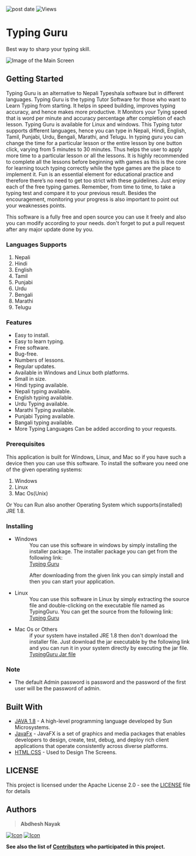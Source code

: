 
![post date](https://img.shields.io/badge/Posted-8%20May%202020-lightgrey) ![Views](https://img.shields.io/endpoint?url=https://pageviewcounter.000webhostapp.com/?ID=kamla_com_np_typingguru)
# Typing Guru

Best way to sharp your typing skill.

![Image of the Main Screen](https://github.com/abdheshnayak/TypingGuru/raw/master/1.png)

## Getting Started

Typing Guru is an alternative to Nepali Typeshala software but in different languages. Typing Guru is the typing Tutor Software for those who want to Learn Typing from starting. It helps in speed building, improves typing accuracy, and hence makes more productive. It Monitors your Tying speed that is word per minute and accuracy percentage after completion of each lesson.
Typing Guru is available for Linux and windows. This Typing tutor supports different languages, hence you can type in Nepali, Hindi, English, Tamil, Punjabi, Urdu, Bengali, Marathi, and Telugu. In typing guru you can change the time for a particular lesson or the entire lesson by one button click, varying from 5 minutes to 30 minutes. Thus helps the user to apply more time to a particular lesson or all the lessons.
It is highly recommended to complete all the lessons before beginning with games as this is the core for learning touch typing correctly while the type games are the place to implement it. Fun is an essential element for educational practice and therefore there’s no need to get too strict with these guidelines. Just enjoy each of the free typing games. Remember, from time to time, to take a typing test and compare it to your previous result. Besides the encouragement, monitoring your progress is also important to point out your weaknesses points.

This software is a fully free and open source you can use it freely and also you can modify according to your needs.
don't forget to put a pull request after any major update done by you.

### Languages Supports
1. Nepali
2. Hindi 
3. English 
4. Tamil
5. Punjabi
6. Urdu
7. Bengali
8. Marathi 
9. Telugu

### Features
- Easy to install.
- Easy to learn typing.
- Free software.
- Bug-free.
- Numbers of lessons.
- Regular updates.
- Available in Windows and Linux both platforms.
- Small in size.
- Hindi typing available.
- Nepali typing available.
- English typing available.
- Urdu Typing available.
- Marathi Typing available.
- Punjabi Typing available.
- Bangali typing available.
- More Typing Languages Can be added according to your requests.

### Prerequisites
This application is built for Windows, Linux, and Mac so if you have such a device then you can use this software.
To install the software you need one of the given operating systems:
1. Windows
2. Linux
3. Mac Os(Unix)
  
Or You can Run also another Operating System which supports(installed) JRE 1.8.

### Installing
- <dl>
  <dt>Windows</dt>
  <dd>You can use this software in windows by simply installing the installer package. The installer package you can get from the following link:<br><a href="ourceforge.net/projects/typingguru/">Typing Guru</a><br>
	
	After downloading from the given link you can simply install and then you can start your application.
</dd>

- <dt>Linux</dt>
  <dd>You can use this software in Linux by simply extracting the source file and double-clicking on the executable file named as TypingGuru. You can get the source from the following link:<br><a href="ourceforge.net/projects/typingguru/">Typing Guru</a><br>
</dd>
  
- <dt>Mac Os or Others</dt>
  <dd>
	if your system have installed JRE 1.8 then don't download the installer file. Just download the jar executable by the following link and you can run it in your system directly by executing the jar file. <br>
    <a href="https://sourceforge.net/projects/typingguru/files/VERSION_1.2/TypingGuru 1.2 (jar).zip/download">TypingGuru Jar file</a>
    </dd>
</dl>

### Note
  - The default Admin password is password and the password of the first user will be the password of admin.

## Built With

* [JAVA 1.8](https://docs.oracle.com/javase/8/docs/api/) - A high-level programming language developed by Sun Microsystems.
* [JavaFx](https://docs.oracle.com/javafx/2/overview/jfxpub-overview.htm) - JavaFX is a set of graphics and media packages that enables developers to design, create, test, debug, and deploy rich client applications that operate consistently across diverse platforms.
* [HTML](https://devdocs.io/html/),[CSS](https://devdocs.io/css/) - Used to Design The Screens.

## LICENSE

This project is licensed under the Apache License 2.0 - see the [LICENSE]([https://github.com/abdheshnayak/TypingGuru/blob/master/LICENSE](https://github.com/abdheshnayak/TypingGuru/blob/master/LICENSE)) file for details

## Authors
>**Abdhesh Nayak**

[![Icon](https://img.shields.io/badge/Github-lightgrey)](https://github.com/abdheshnayak) [![Icon](https://img.shields.io/badge/LinkedIn-blue)](https://www.linkedin.com/in/abdhesh-nayak/)

**See also the list of [Contributors](https://github.com/abdheshnayak/static-website-views-counter/contributors) who participated in this project.**
